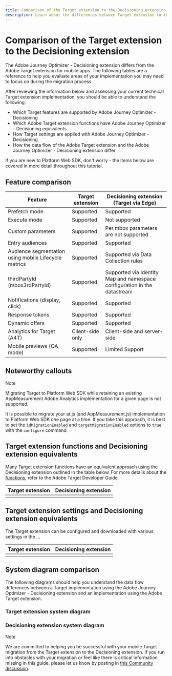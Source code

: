 ```yaml
---
title: Comparison of the Target extension to the Decisioning extension
description: Learn about the differences between Target extension to the Decisioning extension including features, functions, settings, and data flow.
---
```

# Comparison of the Target extension to the Decisioning extension

The Adobe Journey Optimizer - Decisioning extension differs from the Adobe Target extension for mobile apps. The following tables are a reference to help you evaluate areas of your implementation you may need to focus on during the migration process. 

After reviewing the information below and assessing your current technical Target extension implementation, you should be able to understand the following:

- Which Target features are supported by Adobe Journey Optimizer - Decisioning
- Which Adobe Target extension functions have Adobe Journey Optimizer - Decisioning equivalents
- How Target settings are applied with Adobe Journey Optimizer - Decisioning
- How the data flow of the Adobe Target extension and the Adobe Journey Optimizer - Decisioning extension differ 

If you are new to Platform Web SDK, don't worry - the items below are covered in more detail throughout this tutorial.

## Feature comparison

| Feature | Target extension | Decisioning extension (Target via Edge) | 
|---|---|---|
| Prefetch mode | Supported | Supported | 
| Execute mode | Supported | Not supported |  
| Custom parameters | Supported | Per mbox parameters are not supported | 
| Entry audiences | Supported | Supported | 
| Audience segmentation using mobile Lifecycle metrics | Supported | Supported via Data Collection rules | 
| thirdPartyId (mbox3rdPartyId) | Supported | Supported via Identity Map and namespace configuration in the datastream | 
| Notifications (display, click) | Supported | Supported | 
| Response tokens | Supported | Supported |  
| Dynamic offers | Supported | Supported | 
| Analytics for Target (A4T) | Client-side only | Client-side and server-side | 
| Mobile previews (QA mode) | Supported | Limited Support | 



## Noteworthy callouts

>[!NOTE]
>
>Migrating Target to Platform Web SDK while retaining an existing AppMeasurement Adobe Analytics implementation for a given page is not supported.
>
> It is possible to migrate your at.js (and AppMeasurement.js) implementation to Platform Web SDK one page at a time. If you take this approach, it is best to set the [`idMigrationEnabled`](https://experienceleague.adobe.com/docs/experience-platform/edge/fundamentals/configuring-the-sdk.html#id-migration-enabled) and [`targetMigrationEnabled`](https://experienceleague.adobe.com/docs/experience-platform/edge/fundamentals/configuring-the-sdk.html#targetMigrationEnabled) options to `true` with the `configure` command.

## Target extension functions and Decisioning extension equivalents

Many Target extension functions have an equivalent approach using the Decisioning extension outlined in the table below. For more details about the [functions](https://developer.adobe.com/target/implement/client-side/atjs/atjs-functions/atjs-functions/), refer to the Adobe Target Developer Guide.

| Target extension | Decisioning extension | 
| --- | --- | 
| |  | 

## Target extension settings and Decisioning extension equivalents

The Target extension can be configured and downloaded with various settings in the ...

| Target extension | Decisioning extension | 
| --- | --- | 
| |  | 


## System diagram comparison

The following diagrams should help you understand the data flow differences between a Target implementation using the Adobe Journey Optimizer - Decisioning extension and an implementation using the Adobe Target extension.

### Target extension system diagram



### Decisioning extension system diagram




>[!NOTE]
>
>We are committed to helping you be successful with your mobile Target migration from the Target extension to the Decisioning extension. If you run into obstacles with your migration or feel like there is critical information missing in this guide, please let us know by posting in [this Community discussion](https://experienceleaguecommunities.adobe.com/t5/adobe-experience-platform-data/tutorial-discussion-migrate-target-from-at-js-to-web-sdk/m-p/575587#M463).
